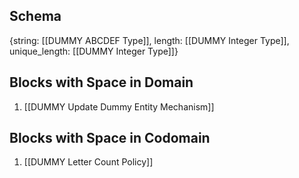 ## Schema

{string: [[DUMMY ABCDEF Type]],
length: [[DUMMY Integer Type]],
unique_length: [[DUMMY Integer Type]]}

## Blocks with Space in Domain
1. [[DUMMY Update Dummy Entity Mechanism]]

## Blocks with Space in Codomain
1. [[DUMMY Letter Count Policy]]

